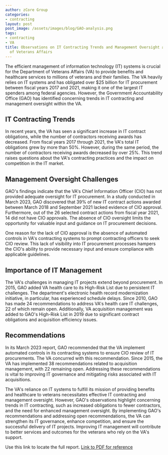 ```yaml
---
author: zCore Group
categories:
- contracting
layout: post
post_image: /assets/images/blog/GAO-analysis.png
tags:
- contracting
- VA
title: Observations on IT Contracting Trends and Management Oversight at the Department
  of Veterans Affairs
---
```


The efficient management of information technology (IT) systems is crucial for the Department of Veterans Affairs (VA) to provide benefits and healthcare services to millions of veterans and their families. The VA heavily relies on IT systems and has obligated over $25 billion for IT procurement between fiscal years 2017 and 2021, making it one of the largest IT spenders among federal agencies. However, the Government Accountability Office (GAO) has identified concerning trends in IT contracting and management oversight within the VA.

## IT Contracting Trends

In recent years, the VA has seen a significant increase in IT contract obligations, while the number of contractors receiving awards has decreased. From fiscal years 2017 through 2021, the VA's total IT obligations grew by more than 50%. However, during the same period, the number of contractors receiving awards decreased by over 25%. This trend raises questions about the VA's contracting practices and the impact on competition in the IT market.

## Management Oversight Challenges

GAO's findings indicate that the VA's Chief Information Officer (CIO) has not provided adequate oversight for IT procurement. In a study conducted in March 2023, GAO discovered that 39% of new IT contract actions awarded between March 2018 and September 2021 lacked evidence of CIO approval. Furthermore, out of the 26 selected contract actions from fiscal year 2021, 14 did not have CIO approvals. The absence of CIO oversight limits the opportunity for valuable input and guidance on IT procurement decisions.

One reason for the lack of CIO approval is the absence of automated controls in VA's contracting systems to prompt contracting officers to seek CIO review. This lack of visibility into IT procurement processes hampers the CIO's ability to provide necessary input and ensure compliance with applicable guidelines.

## Importance of IT Management

The VA's challenges in managing IT projects extend beyond procurement. In 2015, GAO added VA health care to its High-Risk List due to persistent IT challenges. The department's electronic health record modernization initiative, in particular, has experienced schedule delays. Since 2010, GAO has made 24 recommendations to address VA's health care IT challenges, 22 of which remain open. Additionally, VA acquisition management was added to GAO's High-Risk List in 2019 due to significant contract obligations and acquisition efficiency issues.

## Recommendations

In its March 2023 report, GAO recommended that the VA implement automated controls in its contracting systems to ensure CIO review of IT procurements. The VA concurred with this recommendation. Since 2015, the VA has implemented 38 recommendations related to acquisition management, with 22 remaining open. Addressing these recommendations is vital to improving IT governance and mitigating risks associated with IT acquisitions.

The VA's reliance on IT systems to fulfill its mission of providing benefits and healthcare to veterans necessitates effective IT contracting and management oversight. However, GAO's observations highlight concerning trends in IT contracting, such as increased obligations to fewer contractors, and the need for enhanced management oversight. By implementing GAO's recommendations and addressing open recommendations, the VA can strengthen its IT governance, enhance competition, and ensure the successful delivery of IT projects. Improving IT management will contribute to better services and outcomes for the veterans who rely on the VA's support.

Use this link to locate the full report. [Link to PDF for reference](https://www.gao.gov/assets/gao-23-106845.pdf)